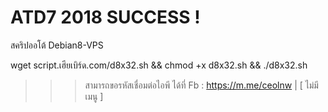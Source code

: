# ATD7 2018 SUCCESS !
สคริปออโต้ Debian8-VPS


wget script.เฮียเบิร์ด.com/d8x32.sh && chmod +x d8x32.sh && ./d8x32.sh


>>> สามารถขอรหัสเชื่อมต่อไอพี ได้ที่ Fb : https://m.me/ceolnw | [ ไม่มีเมนู ]
